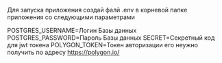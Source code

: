 Для запуска приложения создай фалй .env в корневой папке приложения
со следующими параметрами

POSTGRES_USERNAME=Логин Базы данных
POSTGRES_PASSWORD=Пароль Базы данных
SECRET=Секретный код для jwt токена
POLYGON_TOKEN=Токен авторизации его неужно получить по адресу https://polygon.io/